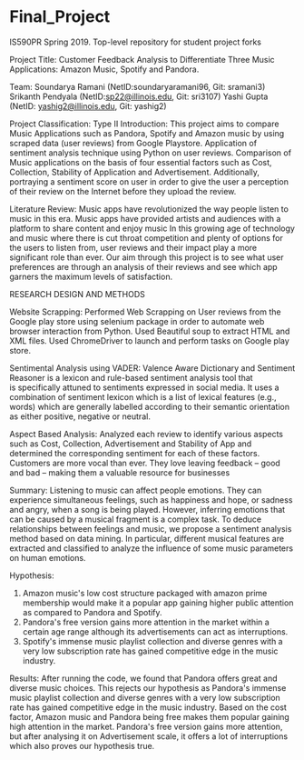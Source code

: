 # Final_Project
IS590PR Spring 2019. Top-level repository for student project forks

Project Title: Customer Feedback Analysis to Differentiate Three Music Applications: Amazon Music, Spotify and Pandora. 

Team:
Soundarya Ramani (NetID:soundaryaramani96, Git: sramani3)
Srikanth Pendyala (NetID:sp22@illinois.edu, Git: sri3107)
Yashi Gupta (NetID: yashig2@illinois.edu, Git: yashig2)

Project Classification: Type II
Introduction:
This project aims to compare Music Applications such as Pandora, Spotify and Amazon music by using scraped data (user reviews) from Google Playstore.
Application of sentiment analysis technique using Python on user reviews. Comparison of Music applications on the basis of four essential factors such as Cost, Collection, Stability of Application and Advertisement. 
Additionally, portraying a sentiment score on user in order to give the user a perception of their review on the Internet before they upload the review. 

Literature Review: 
Music apps have revolutionized the way people listen to music in this era. Music apps have provided artists and audiences with a platform to share content and  enjoy music
In this growing age of technology and music where there is cut throat competition and plenty of options for the  users to listen from, user reviews and their impact play a more significant role than ever. 
Our aim through this project is to see what user preferences are through an analysis of their reviews and see which app garners the maximum levels of satisfaction. 

RESEARCH DESIGN AND METHODS

Website Scrapping: 
Performed Web Scrapping on User reviews from the Google play store using selenium package in order to automate web browser interaction from Python. Used Beautiful soup to extract HTML and XML files. Used ChromeDriver to launch and perform tasks on Google play store.  

Sentimental Analysis using VADER:
Valence Aware Dictionary and Sentiment Reasoner is a lexicon and rule-based sentiment analysis tool that is specifically attuned to sentiments expressed in social media. It uses a combination of  sentiment lexicon which is a list of lexical features (e.g., words) which are generally labelled according to their semantic orientation as either positive, negative or neutral. 

Aspect Based Analysis:
Analyzed each review to identify various aspects such as Cost, Collection, Advertisement and Stability of App and determined the corresponding sentiment for each of these factors. Customers are more vocal than ever. They love leaving feedback – good and bad – making them a valuable resource for businesses

Summary: 
Listening to music can affect people emotions. They can experience simultaneous feelings, such as happiness and hope, or sadness and angry, when a song is being played. However, inferring emotions that can be caused by a musical fragment is a complex task. To deduce relationships between feelings and music, we propose a sentiment analysis method based on data mining. In particular, different musical features are extracted and classified to analyze the influence of some music parameters on human emotions.

Hypothesis: 
1. Amazon music's low cost structure packaged with amazon prime membership would make it a popular app gaining higher public attention as compared to Pandora and Spotify. 
2. Pandora's free version gains more attention in the market within a certain age range although its advertisements can act as interruptions. 
3. Spotify's immense music playlist collection and diverse genres  with a very low subscription rate has gained competitive edge in the music industry.  

Results:
After running the code, we found that Pandora offers great and diverse music choices. This rejects our hypothesis as Pandora's immense music playlist collection and diverse genres with a very low subscription rate has gained competitive edge in the music industry.
Based on the cost factor, Amazon music and Pandora being free makes them popular gaining high attention in the market.
Pandora's free version gains more attention, but after analysing it on Advertisement scale, it offers a lot of interruptions which also proves our hypothesis true.

